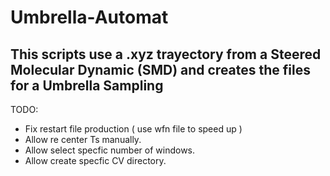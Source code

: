# Umbrella-Automat

## This scripts use a .xyz  trayectory from a Steered Molecular Dynamic (SMD) and creates the files for a Umbrella Sampling

TODO:
- Fix restart file production ( use wfn file to speed up ) 
- Allow re center Ts manually.
- Allow select specfic number of windows. 
- Allow create specfic CV directory.
